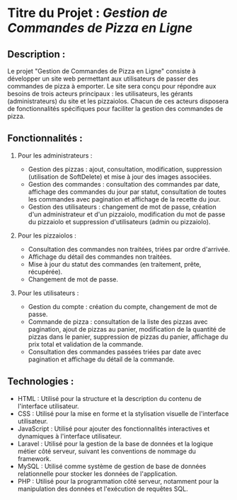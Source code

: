# Titre du Projet : *Gestion de Commandes de Pizza en Ligne*

## Description :

Le projet "Gestion de Commandes de Pizza en Ligne" consiste à développer un site web permettant aux utilisateurs de passer des commandes de pizza à emporter. Le site sera conçu pour répondre aux besoins de trois acteurs principaux : les utilisateurs, les gérants (administrateurs) du site et les pizzaiolos. Chacun de ces acteurs disposera de fonctionnalités spécifiques pour faciliter la gestion des commandes de pizza.

## Fonctionnalités :

1. Pour les administrateurs :
   - Gestion des pizzas : ajout, consultation, modification, suppression (utilisation de SoftDelete) et mise à jour des images associées.
   - Gestion des commandes : consultation des commandes par date, affichage des commandes du jour par statut, consultation de toutes les commandes avec pagination et affichage de la recette du jour.
   - Gestion des utilisateurs : changement de mot de passe, création d'un administrateur et d'un pizzaiolo, modification du mot de passe du pizzaiolo et suppression d'utilisateurs (admin ou pizzaiolo).

2. Pour les pizzaiolos :
   - Consultation des commandes non traitées, triées par ordre d'arrivée.
   - Affichage du détail des commandes non traitées.
   - Mise à jour du statut des commandes (en traitement, prête, récupérée).
   - Changement de mot de passe.

3. Pour les utilisateurs :
   - Gestion du compte : création du compte, changement de mot de passe.
   - Commande de pizza : consultation de la liste des pizzas avec pagination, ajout de pizzas au panier, modification de la quantité de pizzas dans le panier, suppression de pizzas du panier, affichage du prix total et validation de la commande.
   - Consultation des commandes passées triées par date avec pagination et affichage du détail de la commande.

## Technologies :

- HTML : Utilisé pour la structure et la description du contenu de l'interface utilisateur.
- CSS : Utilisé pour la mise en forme et la stylisation visuelle de l'interface utilisateur.
- JavaScript : Utilisé pour ajouter des fonctionnalités interactives et dynamiques à l'interface utilisateur.
- Laravel : Utilisé pour la gestion de la base de données et la logique métier côté serveur, suivant les conventions de nommage du framework.
- MySQL : Utilisé comme système de gestion de base de données relationnelle pour stocker les données de l'application.
- PHP : Utilisé pour la programmation côté serveur, notamment pour la manipulation des données et l'exécution de requêtes SQL.
